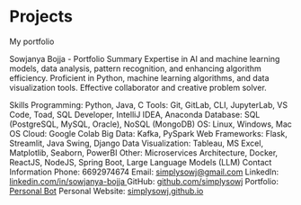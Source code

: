 # Projects
 
My portfolio

Sowjanya Bojja - Portfolio Summary Expertise in AI and machine learning models, data analysis, pattern recognition, and enhancing algorithm efficiency. Proficient in Python, machine learning algorithms, and data visualization tools. Effective collaborator and creative problem solver.

Skills Programming: Python, Java, C Tools: Git, GitLab, CLI, JupyterLab, VS Code, Toad, SQL Developer, IntelliJ IDEA, Anaconda Database: SQL (PostgreSQL, MySQL, Oracle), NoSQL (MongoDB) OS: Linux, Windows, Mac OS Cloud: Google Colab Big Data: Kafka, PySpark Web Frameworks: Flask, Streamlit, Java Swing, Django Data Visualization: Tableau, MS Excel, Matplotlib, Seaborn, PowerBI Other: Microservices Architecture, Docker, ReactJS, NodeJS, Spring Boot, Large Language Models (LLM) Contact Information Phone: 6692974674 Email: simplysowj@gmail.com 
LinkedIn: [linkedin.com/in/sowjanya-bojja ](https://www.linkedin.com/in/sowjanya-bojja/)
GitHub: [github.com/simplysowj](https://github.com/simplysowj/) 
Portfolio: [Personal Bot](https://personalbotpy-latestsowji.streamlit.app/)
Personal Website: [simplysowj.github.io](https://simplysowj.github.io/)
